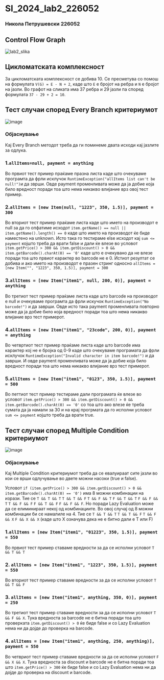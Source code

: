 # SI_2024_lab2_226052

### Никола Петрушевски 226052
## Control Flow Graph

![lab2_slika](https://github.com/p-nikola/SI_2024_lab2_226052/assets/56457740/40ac733d-1723-4094-a3fa-aebaa85dbbfd)

## Цикломатската комплексност
За цикломатската комплексност се добива 10. Се пресметува со помош на формулата `V(G) = E - N + 2`, каде што `E` е бројот на ребра и `N` е бројот на јазли.
Во графот на сликата има 37 ребра и 29 јазли па според формулата `37 - 29 + 2 = 10`.

## Тест случаи според Every Branch критериумот

![image](https://github.com/p-nikola/SI_2024_lab2_226052/assets/56457740/5e96b390-9eee-4913-8651-1cee60882372)

### Објаснување

Кај Every Branch методот треба да ги поминеме двата исходи кај јазлите за одлука. 

### 1.`allItems=null, payment = anything`

Во првиот тест пример праќаме празна листа каде што очекуваме програмта да фрли исклучок `RuntimeException("allItems list can't be null!")`и да зврши. Овде payment променливата може да ја добие која било вредност поради тоа што нема никакво влијание врз овој тест пример.

### 2.`allItems = [new Item(null, "1223", 350, 1.5)], payment = 300`

Во вториот тест пример праќаме листа каде што името на производот е null за да го опфатиме исходот `item.getName() == null || item.getName().length() == 0` каде што името на производот ќе биде наместено на unknown. Исто така го тестираме else исходот кај `sum <= payment` којшто треба да врати false и дали ќе влезе во условот `item.getPrice() > 300 && item.getDiscount() > 0 && item.getBarcode().charAt(0) == '0'` каде што е очекувано да не влезе поради тоа што првиот карактер во barcode не е 0. Истиот резултат се добива и ако името на производот е празен стринг односно `allItems = [new Item("", "1223", 350, 1.5)], payment = 300`

### 3.`allItems = [new Item("item1", null, 200, 0)], payment = anything`

Во третиот тест пример праќаме листа каде што barcode на производот е null и очекуваме програмта да фрли искучок `RuntimeException("No barcode!")` и да заврши. Овде исто така payment променливата повторно може да ја добие било која вредност поради тоа што нема никакво влијание врз тест примерот.
  
### 4.`allItems = [new Item("item1", "23code", 200, 0)], payment = anything`

Во четвртиот тест пример праќаме листа каде што barcode има карактер кој не е бројка од 0-9 каде што очекуваме програмата да фрли исклучок `RuntimeException("Invalid character in item barcode!")` и да заврши. И овде payment променливата може да ја добие која било вредност поради тоа што нема никакво влијание врз тест примерот.

### 5.`allItems = [new Item("item1", "0123", 350, 1.5)], payment = 500`

Во петтиот тест пример тестираме дали програмата ќе влезе во условот `item.getPrice() > 300 && item.getDiscount() > 0 && item.getBarcode().charAt(0) == '0'` со тоа што ако влезе ќе треба сумата да ја намали за 30 и на крај прогрмата да го исполни условот `sum <= payment` којшто треба да врати true.


## Тест случаи според Multiple Condition критериумот

![image](https://github.com/p-nikola/SI_2024_lab2_226052/assets/56457740/7ea0b1ac-7c92-4015-af11-42bd56a7460b)

### Објаснување

Кај Multiple Condition критериумот треба да се евалуираат сите јазли во кои се врши одлучување во двете можни насоки (true и false).

Условот `if (item.getPrice() > 300 && item.getDiscount() > 0 && item.getBarcode().charAt(0) == '0')` има 8 можни комбинации на изрази.
Тие се `T && T && T` `T && T && F` `T && F && T` `F && T && T` `F && F && T` `T && F && F` `F && T && F` `F && F && F`.
Но поради Lazy Evaluation може да се елиминираат некој од комбинациите. Во овој случај од 8 можни комбинации би се намалиле на 4.
Тие се `T && T && T` `T && T && F` `T && F && X` `F && X && X` (каде што X означува дека не е битно дали е Т или F)

### 1.`allItems = [new Item("item1", "01223", 350, 1.5)], payment = 550`

Во првиот тест пример ставаме вредности за да се исполни условот `T && T && T`

### 2. `allItems = [new Item("item1", "1223", 350, 1.5)], payment = 550`

Во вториот тест пример ставаме вредности за да се исполни условот `T && T && F`

### 3. `allItems = [new Item("item1", anything, 350, 0)], payment = 250`

Во третиот тест пример ставаме вредности за да се исполни условот `T && F && X`. Тука вредноста за barcode не е битна поради тоа што проверката `item.getDiscount() > 0` ќе биде false и со Lazy Evaluation нема ни да дојде до проверка на barcode.

### 4. `allItems = [new Item("item1", anything, 250, anything)], payment = 550`

Во четвриот тест пример ставаме вредности за да се исполни условот `F && X && X`. Тука вредноста за discount и barcode не е битна поради тоа што `item.getPrice() > 300` ќе биде false и со Lazy Evaluation нема ни да дојде до проверка на discount и barcode.

